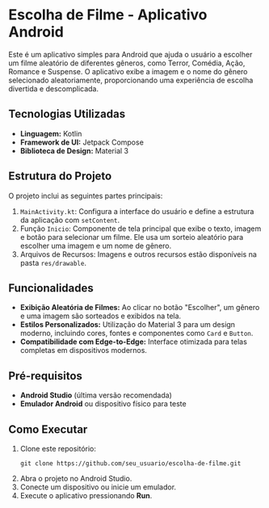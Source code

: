 <h1>Escolha de Filme - Aplicativo Android</h1>

<p>Este é um aplicativo simples para Android que ajuda o usuário a escolher um filme aleatório de diferentes gêneros, como Terror, Comédia, Ação, Romance e Suspense. O aplicativo exibe a imagem e o nome do gênero selecionado aleatoriamente, proporcionando uma experiência de escolha divertida e descomplicada.</p>

<h2>Tecnologias Utilizadas</h2>
<ul>
    <li><strong>Linguagem:</strong> Kotlin</li>
    <li><strong>Framework de UI:</strong> Jetpack Compose</li>
    <li><strong>Biblioteca de Design:</strong> Material 3</li>
</ul>

<h2>Estrutura do Projeto</h2>
<p>O projeto inclui as seguintes partes principais:</p>
<ol>
    <li><code>MainActivity.kt</code>: Configura a interface do usuário e define a estrutura da aplicação com <code>setContent</code>.</li>
    <li>Função <code>Inicio</code>: Componente de tela principal que exibe o texto, imagem e botão para selecionar um filme. Ele usa um sorteio aleatório para escolher uma imagem e um nome de gênero.</li>
    <li>Arquivos de Recursos: Imagens e outros recursos estão disponíveis na pasta <code>res/drawable</code>.</li>
</ol>

<h2>Funcionalidades</h2>
<ul>
    <li><strong>Exibição Aleatória de Filmes:</strong> Ao clicar no botão "Escolher", um gênero e uma imagem são sorteados e exibidos na tela.</li>
    <li><strong>Estilos Personalizados:</strong> Utilização do Material 3 para um design moderno, incluindo cores, fontes e componentes como <code>Card</code> e <code>Button</code>.</li>
    <li><strong>Compatibilidade com Edge-to-Edge:</strong> Interface otimizada para telas completas em dispositivos modernos.</li>
</ul>

<h2>Pré-requisitos</h2>
<ul>
    <li><strong>Android Studio</strong> (última versão recomendada)</li>
    <li><strong>Emulador Android</strong> ou dispositivo físico para teste</li>
</ul>

<h2>Como Executar</h2>
<ol>
    <li>Clone este repositório:
        <pre><code>git clone https://github.com/seu_usuario/escolha-de-filme.git</code></pre>
    </li>
    <li>Abra o projeto no Android Studio.</li>
    <li>Conecte um dispositivo ou inicie um emulador.</li>
    <li>Execute o aplicativo pressionando <strong>Run</strong>.</li>
</ol>

